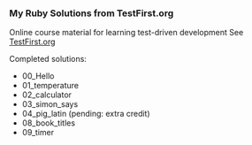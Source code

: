 ### My Ruby Solutions from TestFirst.org

Online course material for learning test-driven development
See [TestFirst.org](http://testfirst.org/)

Completed solutions:
* 00_Hello
* 01_temperature
* 02_calculator
* 03_simon_says
* 04_pig_latin (pending: extra credit)
* 08_book_titles
* 09_timer

